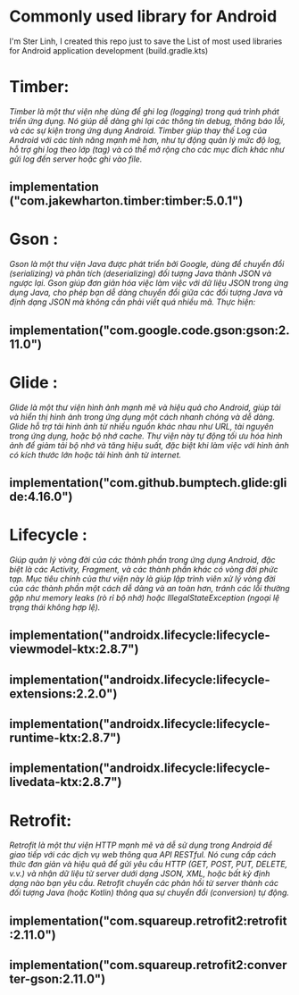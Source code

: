 # Commonly used library for Android
I'm Ster Linh, I created this repo just to save the List of most used libraries for Android application development (build.gradle.kts)

# Timber:
*Timber là một thư viện nhẹ dùng để ghi log (logging) trong quá trình phát triển ứng dụng. Nó giúp dễ dàng ghi lại các thông tin debug, thông báo lỗi, và các sự kiện trong ứng dụng Android. Timber giúp thay thế Log của Android với các tính năng mạnh mẽ hơn, như tự động quản lý mức độ log, hỗ trợ ghi log theo lớp (tag) và có thể mở rộng cho các mục đích khác như gửi log đến server hoặc ghi vào file.*
## implementation ("com.jakewharton.timber:timber:5.0.1")

# Gson :  
*Gson là một thư viện Java được phát triển bởi Google, dùng để chuyển đổi (serializing) và phân tích (deserializing) đối tượng Java thành JSON và ngược lại. Gson giúp đơn giản hóa việc làm việc với dữ liệu JSON trong ứng dụng Java, cho phép bạn dễ dàng chuyển đổi giữa các đối tượng Java và định dạng JSON mà không cần phải viết quá nhiều mã. Thực hiện:*
## implementation("com.google.code.gson:gson:2.11.0")

# Glide :
*Glide là một thư viện hình ảnh mạnh mẽ và hiệu quả cho Android, giúp tải và hiển thị hình ảnh trong ứng dụng một cách nhanh chóng và dễ dàng. Glide hỗ trợ tải hình ảnh từ nhiều nguồn khác nhau như URL, tài nguyên trong ứng dụng, hoặc bộ nhớ cache. Thư viện này tự động tối ưu hóa hình ảnh để giảm tải bộ nhớ và tăng hiệu suất, đặc biệt khi làm việc với hình ảnh có kích thước lớn hoặc tải hình ảnh từ internet.*
## implementation("com.github.bumptech.glide:glide:4.16.0")

# Lifecycle :
*Giúp quản lý vòng đời của các thành phần trong ứng dụng Android, đặc biệt là các Activity, Fragment, và các thành phần khác có vòng đời phức tạp. Mục tiêu chính của thư viện này là giúp lập trình viên xử lý vòng đời của các thành phần một cách dễ dàng và an toàn hơn, tránh các lỗi thường gặp như memory leaks (rò rỉ bộ nhớ) hoặc IllegalStateException (ngoại lệ trạng thái không hợp lệ).*
## implementation("androidx.lifecycle:lifecycle-viewmodel-ktx:2.8.7")
## implementation("androidx.lifecycle:lifecycle-extensions:2.2.0")
## implementation("androidx.lifecycle:lifecycle-runtime-ktx:2.8.7")
## implementation("androidx.lifecycle:lifecycle-livedata-ktx:2.8.7")

# Retrofit:
*Retrofit là một thư viện HTTP mạnh mẽ và dễ sử dụng trong Android để giao tiếp với các dịch vụ web thông qua API RESTful. Nó cung cấp cách thức đơn giản và hiệu quả để gửi yêu cầu HTTP (GET, POST, PUT, DELETE, v.v.) và nhận dữ liệu từ server dưới dạng JSON, XML, hoặc bất kỳ định dạng nào bạn yêu cầu. Retrofit chuyển các phản hồi từ server thành các đối tượng Java (hoặc Kotlin) thông qua sự chuyển đổi (conversion) tự động.*
## implementation("com.squareup.retrofit2:retrofit:2.11.0")
## implementation("com.squareup.retrofit2:converter-gson:2.11.0")



